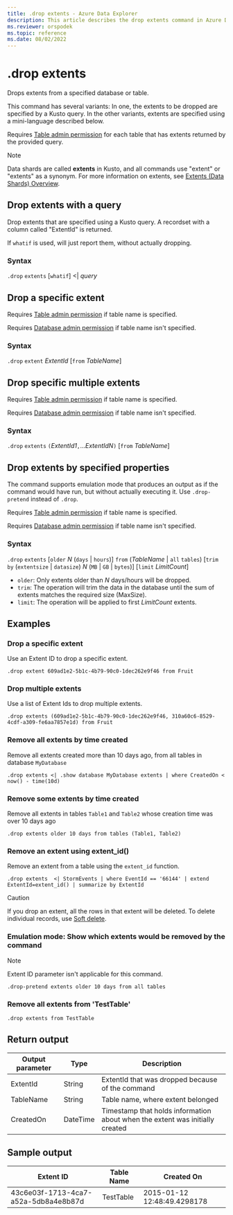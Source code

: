 ```yaml
---
title: .drop extents - Azure Data Explorer
description: This article describes the drop extents command in Azure Data Explorer.
ms.reviewer: orspodek
ms.topic: reference
ms.date: 08/02/2022
---
```

# .drop extents

Drops extents from a specified database or table.

This command has several variants: In one, the extents to be dropped are specified by a Kusto query. In the other variants, extents are specified using a mini-language described below.

Requires [Table admin permission](../management/access-control/role-based-authorization.md) for each table that has extents returned by the provided query.

> [!NOTE]
> Data shards are called **extents** in Kusto, and all commands use "extent" or "extents" as a synonym.
> For more information on extents, see [Extents (Data Shards) Overview](extents-overview.md).

## Drop extents with a query

Drop extents that are specified using a Kusto query.
A recordset with a column called "ExtentId" is returned.

If `whatif` is used, will just report them, without actually dropping.

### Syntax

`.drop` `extents` [`whatif`] <| *query*

## Drop a specific extent

Requires [Table admin permission](../management/access-control/role-based-authorization.md) if table name is specified.

Requires [Database admin permission](../management/access-control/role-based-authorization.md) if table name isn't specified.

### Syntax

`.drop` `extent` *ExtentId* [`from` *TableName*]

## Drop specific multiple extents

Requires [Table admin permission](../management/access-control/role-based-authorization.md) if table name is specified.

Requires [Database admin permission](../management/access-control/role-based-authorization.md) if table name isn't specified.

### Syntax

`.drop` `extents` `(`*ExtentId1*`,`...*ExtentIdN*`)` [`from` *TableName*]

## Drop extents by specified properties

The command supports emulation mode that produces an output as if the command would have run, but without actually executing it. Use `.drop-pretend` instead of `.drop`.

Requires [Table admin permission](../management/access-control/role-based-authorization.md) if table name is specified.

Requires [Database admin permission](../management/access-control/role-based-authorization.md) if table name isn't specified.

### Syntax

`.drop` `extents` [`older` *N* (`days` | `hours`)] `from` (*TableName* | `all` `tables`) [`trim` `by` (`extentsize` | `datasize`) *N* (`MB` | `GB` | `bytes`)] [`limit` *LimitCount*]

* `older`: Only extents older than *N* days/hours will be dropped.
* `trim`: The operation will trim the data in the database until the sum of extents matches the required size (MaxSize).
* `limit`: The operation will be applied to first *LimitCount* extents.

## Examples

### Drop a specific extent

Use an Extent ID to drop a specific extent.

```kusto
.drop extent 609ad1e2-5b1c-4b79-90c0-1dec262e9f46 from Fruit
```

### Drop multiple extents

Use a list of Extent Ids to drop multiple extents.

```kusto
.drop extents (609ad1e2-5b1c-4b79-90c0-1dec262e9f46, 310a60c6-8529-4cdf-a309-fe6aa7857e1d) from Fruit
```

### Remove all extents by time created

Remove all extents created more than 10 days ago, from all tables in database `MyDatabase`

```kusto
.drop extents <| .show database MyDatabase extents | where CreatedOn < now() - time(10d)
```

### Remove some extents by time created

Remove all extents in tables `Table1` and `Table2` whose creation time was over 10 days ago

```kusto
.drop extents older 10 days from tables (Table1, Table2)
```

### Remove an extent using extent_id()

Remove an extent from a table using the `extent_id` function.

```kusto
.drop extents  <| StormEvents | where EventId == '66144' | extend ExtentId=extent_id() | summarize by ExtentId
```

> [!CAUTION]
> If you drop an extent, all the rows in that extent will be deleted. To delete individual records, use [Soft delete](../concepts/data-soft-delete.md).

### Emulation mode: Show which extents would be removed by the command

>[!NOTE]
>Extent ID parameter isn't applicable for this command.

```kusto
.drop-pretend extents older 10 days from all tables
```

### Remove all extents from 'TestTable'

```kusto
.drop extents from TestTable
```

## Return output

|Output parameter |Type |Description |
|---|---|---|
|ExtentId |String |ExtentId that was dropped because of the command
|TableName |String |Table name, where extent belonged  
|CreatedOn |DateTime |Timestamp that holds information about when the extent was initially created |

## Sample output

|Extent ID |Table Name |Created On |
|---|---|---
|43c6e03f-1713-4ca7-a52a-5db8a4e8b87d |TestTable |2015-01-12 12:48:49.4298178 |
